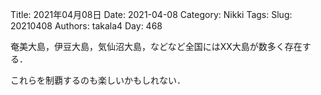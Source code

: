 ﻿Title: 2021年04月08日
Date: 2021-04-08
Category: Nikki
Tags: 
Slug: 20210408
Authors: takala4
Day: 468



奄美大島，伊豆大島，気仙沼大島，などなど全国にはXX大島が数多く存在する．



これらを制覇するのも楽しいかもしれない．

